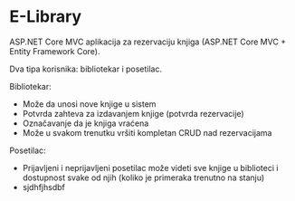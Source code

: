 # E-Library
ASP.NET Core MVC aplikacija za rezervaciju knjiga (ASP.NET Core MVC + Entity Framework Core).

Dva tipa korisnika: bibliotekar i posetilac.

Bibliotekar:
  - Može da unosi nove knjige u sistem
  - Potvrda zahteva za izdavanjem knjige (potvrda rezervacije)
  - Označavanje da je knjiga vraćena
  - Može u svakom trenutku vršiti kompletan CRUD nad rezervacijama

Posetilac:
  - Prijavljeni i neprijavljeni posetilac može videti sve knjige u biblioteci i dostupnost svake od njih (koliko je primeraka trenutno na stanju)
  - sjdhfjhsdbf
